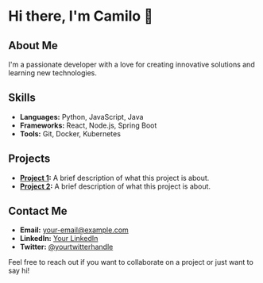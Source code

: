 # Hi there, I'm Camilo 👋

## About Me
I'm a passionate developer with a love for creating innovative solutions and learning new technologies.

## Skills
- **Languages:** Python, JavaScript, Java
- **Frameworks:** React, Node.js, Spring Boot
- **Tools:** Git, Docker, Kubernetes

## Projects
- **[Project 1](https://github.com/its-camilo/project1):** A brief description of what this project is about.
- **[Project 2](https://github.com/its-camilo/project2):** A brief description of what this project is about.

## Contact Me
- **Email:** your-email@example.com
- **LinkedIn:** [Your LinkedIn](https://www.linkedin.com/in/yourprofile)
- **Twitter:** [@yourtwitterhandle](https://twitter.com/yourtwitterhandle)

Feel free to reach out if you want to collaborate on a project or just want to say hi!
